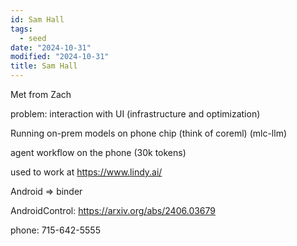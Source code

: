 ```yaml
---
id: Sam Hall
tags:
  - seed
date: "2024-10-31"
modified: "2024-10-31"
title: Sam Hall
---
```


Met from Zach

problem: interaction with UI (infrastructure and optimization)

Running on-prem models on phone chip (think of coreml) (mlc-llm)

agent workflow on the phone (30k tokens)

used to work at https://www.lindy.ai/

Android => binder

AndroidControl: https://arxiv.org/abs/2406.03679

phone: 715-642-5555

